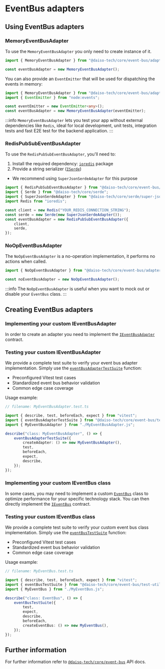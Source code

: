 # EventBus adapters

## Using EventBus adapters

### MemoryEventBusAdapter

To use the `MemoryEventBusAdapter` you only need to create instance of it.

```ts
import { MemoryEventBusAdapter } from "@daiso-tech/core/event-bus/adapters";

const eventBusAdapter = new MemoryEventBusAdapter();
```

You can also provide an `EventEmitter` that will be used for dispatching the events in memory:

```ts
import { MemoryEventBusAdapter } from "@daiso-tech/core/event-bus/adapters";
import { EventEmitter } from "node:events";

const eventEmitter = new EventEmitter<any>();
const eventBusAdapter = new MemoryEventBusAdapter(eventEmitter);
```

:::info
`MemoryEventBusAdapter` lets you test your app without external dependencies like `Redis`, ideal for local development, unit tests, integration tests and fast E2E test for the backend application.
:::

### RedisPubSubEventBusAdapter

To use the `RedisPubSubEventBusAdapter`, you'll need to:

1. Install the required dependency: [`ioredis`](https://www.npmjs.com/package/ioredis) package
2. Provide a string serializer ([`ISerde`](../Serde.md))

- We recommend using `SuperJsonSerdeAdapter` for this purpose

```ts
import { RedisPubSubEventBusAdapter } from "@daiso-tech/core/event-bus/adapters";
import { Serde } from "@daiso-tech/core/serde";
import { SuperJsonSerdeAdapter } from "@daiso-tech/core/serde/super-json-serde-adapter";
import Redis from "ioredis";

const client = new Redis("YOUR_REDIS_CONNECTION_STRING");
const serde = new Serde(new SuperJsonSerdeAdapter());
const eventBusAdapter = new RedisPubSubEventBusAdapter({
    client,
    serde,
});
```

### NoOpEventBusAdapter

The `NoOpEventBusAdapter` is a no-operation implementation, it performs no actions when called.

```ts
import { NoOpEventBusAdapter } from "@daiso-tech/core/event-bus/adapters";

const noEventBusAdapter = new NoOpEventBusAdapter();
```

:::info
The `NoOpEventBusAdapter` is useful when you want to mock out or disable your `EventBus` class.
:::

## Creating EventBus adapters

### Implementing your custom IEventBusAdapter

In order to create an adapter you need to implement the [`IEventBusAdapter`](https://yousif-khalil-abdulkarim.github.io/daiso-core/types/EventBus.IEventBusAdapter.html) contract.

### Testing your custom IEventBusAdapter

We provide a complete test suite to verify your event bus adapter implementation. Simply use the [`eventBusAdapterTestSuite`](https://yousif-khalil-abdulkarim.github.io/daiso-core/functions/EventBus.eventBusAdapterTestSuite.html) function:

- Preconfigured Vitest test cases
- Standardized event bus behavior validation
- Common edge case coverage

Usage example:

```ts
// filename: MyEventBusAdapter.test.ts

import { describe, test, beforeEach, expect } from "vitest";
import { eventBusAdapterTestSuite } from "@daiso-tech/core/event-bus/test-utilities";
import { MyEventBusAdapter } from "./MyEventBusAdapter.js";

describe("class: MyEventBusAdapter", () => {
    eventBusAdapterTestSuite({
        createAdapter: () => new MyEventBusAdapter(),
        test,
        beforeEach,
        expect,
        describe,
    });
});
```

### Implementing your custom IEventBus class

In some cases, you may need to implement a custom [`EventBus`](https://yousif-khalil-abdulkarim.github.io/daiso-core/modules/EventBus.html) class to optimize performance for your specific technology stack. You can then directly implement the [`IEventBus`](https://yousif-khalil-abdulkarim.github.io/daiso-core/types/EventBus.IEventBus.html) contract.

### Testing your custom IEventBus class

We provide a complete test suite to verify your custom event bus class implementation. Simply use the [`eventBusTestSuite`](https://yousif-khalil-abdulkarim.github.io/daiso-core/functions/EventBus.eventBusTestSuite.html) function:

- Preconfigured Vitest test cases
- Standardized event bus behavior validation
- Common edge case coverage

Usage example:

```ts
// filename: MyEventBus.test.ts

import { describe, test, beforeEach, expect } from "vitest";
import { eventBusTestSuite } from "@daiso-tech/core/event-bus/test-utilities";
import { MyEventBus } from "./MyEventBus.js";

describe("class: EventBus", () => {
    eventBusTestSuite({
        test,
        expect,
        describe,
        beforeEach,
        createEventBus: () => new MyEventBus(),
    });
});
```

## Further information

For further information refer to [`@daiso-tech/core/event-bus`](https://yousif-khalil-abdulkarim.github.io/daiso-core/modules/EventBus.html) API docs.
